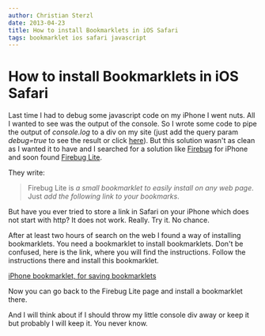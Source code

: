 ```yaml
---
author: Christian Sterzl
date: 2013-04-23
title: How to install Bookmarklets in iOS Safari
tags: bookmarklet ios safari javascript
---
```


# How to install Bookmarklets in iOS Safari

Last time I had to debug some javascript code on my iPhone I went nuts. All I wanted to see was the output of the console. So I wrote some code to pipe the output of _console.log_ to a div on my site (just add the query param _debug=true_ to see the result or click [here](?debug=true#blog/how-to-install-bookmarklets-in-ios)). But this solution wasn't as clean as I wanted it to have and I searched for a solution like [Firebug](https://getfirebug.com/) for iPhone and soon found [Firebug Lite](https://getfirebug.com/firebuglite).

They write: 

> Firebug Lite is _a small bookmarklet to easily install on any web page_. Just _add the following link to your bookmarks_. 

But have you ever tried to store a link in Safari on your iPhone which does not start with http? It does not work. Really. Try it. No chance.

After at least two hours of search on the web I found a way of installing bookmarklets. You need a bookmarklet to install bookmarklets. Don't be confused, here is the link, where you will find the instructions.
Follow the instructions there and install this bookmarklet.

[iPhone bookmarklet, for saving bookmarklets](http://www.thecssninja.com/javascript/iphone-bookmarklet)

Now you can go back to the Firebug Lite page and install a bookmarklet there. 

And I will think about if I should throw my little console div away or keep it but probably I will keep it. You never know.
